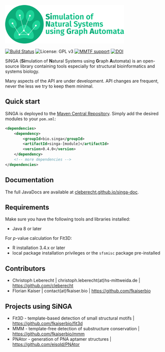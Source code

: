 <img src="singa_logo_text.png" height="125"/>

[![Build Status](https://travis-ci.org/cleberecht/singa.svg?branch=master)](https://travis-ci.org/cleberecht/singa)
![License: GPL v3](https://img.shields.io/badge/License-GPL%20v3-blue.svg)
[![MMTF support](https://img.shields.io/badge/MMTF-supported-blue.svg)](https://mmtf.rcsb.org/)
[![DOI](https://zenodo.org/badge/DOI/10.5281/zenodo.1320146.svg)](https://doi.org/10.5281/zenodo.1320146)

SiNGA (**Si**mulation of **N**atural Systems using **G**raph **A**utomata) is an open-source library containing tools especially for structural bioinformatics and systems biology.

Many aspects of the API are under development. API changes are frequent, never the less we try to keep them minimal.

## Quick start
SiNGA is deployed to the [Maven Central Repository](https://mvnrepository.com/artifact/de.bioforscher.singa). Simply add the desired modules to your ```pom.xml```:

```xml
<dependencies>
    <dependency>
        <groupId>bio.singa</groupId>
        <artifactId>singa-[module]</artifactId>
        <version>0.4.0</version>
    </dependency>
    <!-- more dependencies -->
</dependencies>
```
## Documentation
The full JavaDocs are available at [cleberecht.github.io/singa-doc](https://cleberecht.github.io/singa-doc).

## Requirements
Make sure you have the following tools and libraries installed:
- Java 8 or later

For _p_-value calculation for Fit3D: 
- R installation 3.4.x or later
- local package installation privileges or the `sfsmisc` package pre-installed

## Contributors
 - Christoph Leberecht | christoph.leberecht(at)hs-mittweida.de | https://github.com/cleberecht
 - Florian Kaiser | contact(at)fkaiser.bio | https://github.com/fkaiserbio

## Projects using SiNGA
 - Fit3D - template-based detection of small structural motifs | https://github.com/fkaiserbio/fit3d
 - MMM - template-free detection of substructure conservation | https://github.com/fkaiserbio/mmm
 - PNAtor - generation of PNA aptamer structures | https://github.com/eisold/PNAtor
